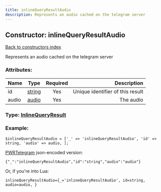 ```yaml
---
title: inlineQueryResultAudio
description: Represents an audio cached on the telegram server
---
```

## Constructor: inlineQueryResultAudio  
[Back to constructors index](index.md)



Represents an audio cached on the telegram server

### Attributes:

| Name     |    Type       | Required | Description |
|----------|:-------------:|:--------:|------------:|
|id|[string](../types/string.md) | Yes|Unique identifier of this result|
|audio|[audio](../types/audio.md) | Yes|The audio|



### Type: [InlineQueryResult](../types/InlineQueryResult.md)


### Example:

```
$inlineQueryResultAudio = ['_' => 'inlineQueryResultAudio', 'id' => string, 'audio' => audio, ];
```  

[PWRTelegram](https://pwrtelegram.xyz) json-encoded version:

```
{"_":"inlineQueryResultAudio","id":"string","audio":"audio"}
```


Or, if you're into Lua:  


```
inlineQueryResultAudio={_='inlineQueryResultAudio', id=string, audio=audio, }

```


